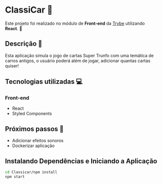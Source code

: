 # ClassiCar :blue_car:

Este projeto foi realizado no módulo de **Front-end** da [Trybe](https://www.betrybe.com/?utm_source=trybe.com.br) utilizando **React**. :rocket:


## Descrição :mag_right:

Esta aplicação simula o jogo de cartas Super Trunfo com uma temática de carros antigos, o usuário poderá além de jogar, adicionar quantas cartas quiser!


## Tecnologias utilizadas :computer:

### Front-end

* React
* Styled Components

## Próximos passos :hammer:

* Adicionar efeitos sonoros
* Dockerizar aplicação

## Instalando Dependências e Iniciando a Aplicação

```bash
cd Classicar/npm install
npm start
